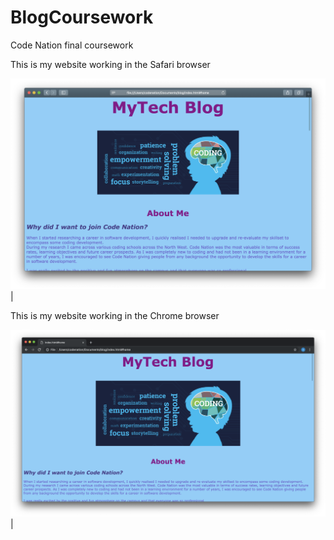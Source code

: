 # BlogCoursework
Code Nation final coursework

This is my website working in the Safari browser

<img src="https://github.com/AimeeSandi/BlogCoursework/blob/master/Safari%20screenshot.png" width="750"> |

This is my website working in the Chrome browser

<img src="https://github.com/AimeeSandi/BlogCoursework/blob/master/Chrome%20screenshot.png" width="750"> |
